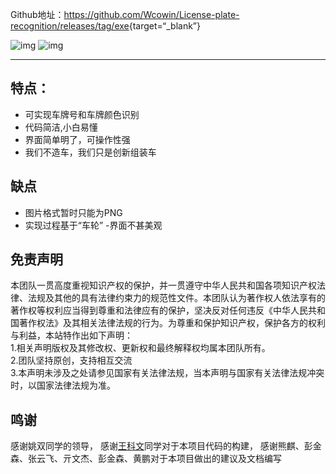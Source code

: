 Github地址：<https://github.com/Wcowin/License-plate-recognition/releases/tag/exe>{target=“_blank”}


![img](https://cn.mcecy.com/image/20230315/e542cb1cbf91965b87b068dfb4f97a48.png)
![img](https://cn.mcecy.com/image/20230315/2936069fd01d56aa902213a060895988.png)
***
## 特点：
- 可实现车牌号和车牌颜色识别
- 代码简洁,小白易懂
- 界面简单明了，可操作性强
- 我们不造车，我们只是创新组装车

## 缺点
- 图片格式暂时只能为PNG
- 实现过程基于“车轮”
-界面不甚美观 

## 免责声明
本团队一贯高度重视知识产权的保护，并一贯遵守中华人民共和国各项知识产权法律、法规及其他的具有法律约束力的规范性文件。本团队认为著作权人依法享有的著作权等权利应当得到尊重和法律应有的保护，坚决反对任何违反《中华人民共和国著作权法》及其相关法律法规的行为。为尊重和保护知识产权，保护各方的权利与利益，本站特作出如下声明：  
1.相关声明版权及其修改权、更新权和最终解释权均属本团队所有。  
2.团队坚持原创，支持相互交流  
3.本声明未涉及之处请参见国家有关法律法规，当本声明与国家有关法律法规冲突时，以国家法律法规为准。

## 鸣谢
感谢姚双同学的领导， 感谢[王科文](https://muselink.cc/Wcowin)同学对于本项目代码的构建， 感谢熊麒、彭金森、张云飞、亓文杰、彭金森、黄鹏对于本项目做出的建议及文档编写